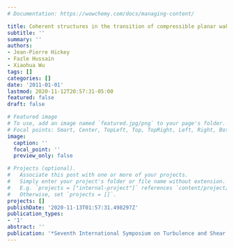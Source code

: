 ```yaml
---
# Documentation: https://wowchemy.com/docs/managing-content/

title: Coherent structures in the transition of compressible planar wakes
subtitle: ''
summary: ''
authors:
- Jean-Pierre Hickey
- Fazle Hussain
- Xiaohua Wu
tags: []
categories: []
date: '2011-01-01'
lastmod: 2020-11-12T20:57:31-05:00
featured: false
draft: false

# Featured image
# To use, add an image named `featured.jpg/png` to your page's folder.
# Focal points: Smart, Center, TopLeft, Top, TopRight, Left, Right, BottomLeft, Bottom, BottomRight.
image:
  caption: ''
  focal_point: ''
  preview_only: false

# Projects (optional).
#   Associate this post with one or more of your projects.
#   Simply enter your project's folder or file name without extension.
#   E.g. `projects = ["internal-project"]` references `content/project/deep-learning/index.md`.
#   Otherwise, set `projects = []`.
projects: []
publishDate: '2020-11-13T01:57:31.498297Z'
publication_types:
- '1'
abstract: ''
publication: '*Seventh International Symposium on Turbulence and Shear Flow Phenomena*'
---
```

